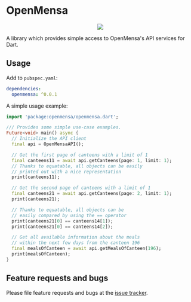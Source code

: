 # OpenMensa

<p align="center">
  <a href="https://travis-ci.com/ThexXTURBOXx/dart-openmensa"><img src="https://travis-ci.com/ThexXTURBOXx/dart-openmensa.svg?branch=main"></a>
</p>

A library which provides simple access to OpenMensa's API services for Dart.

## Usage

Add to ``pubspec.yaml``:

```yaml
dependencies:
  openmensa: ^0.0.1
```

A simple usage example:

```dart
import 'package:openmensa/openmensa.dart';

/// Provides some simple use-case examples.
Future<void> main() async {
  // Initialize the API client
  final api = OpenMensaAPI();

  // Get the first page of canteens with a limit of 1
  final canteens11 = await api.getCanteens(page: 1, limit: 1);
  // Thanks to equatable, all objects can be easily
  // printed out with a nice representation
  print(canteens11);

  // Get the second page of canteens with a limit of 1
  final canteens21 = await api.getCanteens(page: 2, limit: 1);
  print(canteens21);

  // Thanks to equatable, all objects can be
  // easily compared by using the == operator
  print(canteens21[0] == canteens14[1]);
  print(canteens21[0] == canteens14[2]);

  // Get all available information about the meals
  // within the next few days from the canteen 196
  final mealsOfCanteen = await api.getMealsOfCanteen(196);
  print(mealsOfCanteen);
}
```

## Feature requests and bugs

Please file feature requests and bugs at the [issue tracker](https://github.com/ThexXTURBOXx/dart-openmensa/issues).
